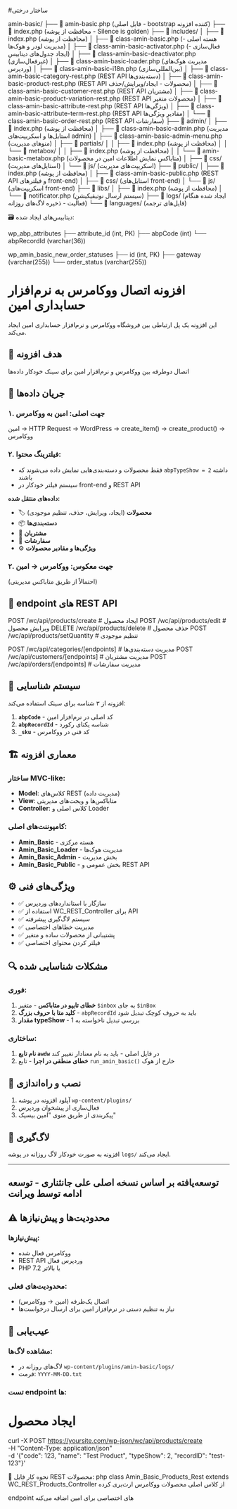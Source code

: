 #ساختار درختی

amin-basic/
├── 📄 amin-basic.php (فایل اصلی - bootstrap کننده افزونه)
├── 📄 index.php (محافظت از پوشه - Silence is golden)
├── 📁 includes/
│   ├── 📄 index.php (محافظت از پوشه)
│   ├── 📄 class-amin-basic.php (هسته اصلی - مدیریت لودر و هوک‌ها)
│   ├── 📄 class-amin-basic-activator.php (فعال‌سازی - ایجاد جدول‌های دیتابیس)
│   ├── 📄 class-amin-basic-deactivator.php (غیرفعال‌سازی)
│   ├── 📄 class-amin-basic-loader.php (مدیریت هوک‌های وردپرس)
│   ├── 📄 class-amin-basic-i18n.php (بین‌المللی‌سازی)
│   ├── 📄 class-amin-basic-category-rest.php (REST API دسته‌بندی‌ها)
│   ├── 📄 class-amin-basic-product-rest.php (REST API محصولات - ایجاد/ویرایش/حذف)
│   ├── 📄 class-amin-basic-customer-rest.php (REST API مشتریان)
│   ├── 📄 class-amin-basic-product-variation-rest.php (REST API محصولات متغیر)
│   ├── 📄 class-amin-basic-attribute-rest.php (REST API ویژگی‌ها)
│   ├── 📄 class-amin-basic-attribute-term-rest.php (REST API مقادیر ویژگی‌ها)
│   └── 📄 class-amin-basic-order-rest.php (REST API سفارشات)
├── 📁 admin/
│   ├── 📄 index.php (محافظت از پوشه)
│   ├── 📄 class-amin-basic-admin.php (مدیریت استایل‌ها و اسکریپت‌های admin)
│   ├── 📄 class-amin-basic-admin-menu.php (منوهای مدیریت)
│   ├── 📁 partials/
│   │   ├── 📄 index.php (محافظت از پوشه)
│   │   └── 📁 metabox/
│   │       ├── 📄 index.php (محافظت از پوشه)
│   │       └── 📄 amin-basic-metabox.php (متاباکس نمایش اطلاعات امین در محصولات)
│   ├── 📁 css/ (استایل‌های مدیریت)
│   └── 📁 js/ (اسکریپت‌های مدیریت)
├── 📁 public/
│   ├── 📄 index.php (محافظت از پوشه)
│   ├── 📄 class-amin-basic-public.php (REST API و فیلترهای front-end)
│   ├── 📁 css/ (استایل‌های front-end)
│   └── 📁 js/ (اسکریپت‌های front-end)
├── 📁 libs/
│   ├── 📄 index.php (محافظت از پوشه)
│   └── 📄 notificator.php (سیستم ارسال نوتیفیکیشن)
├── 📁 logs/ (ایجاد شده هنگام فعالیت - ذخیره لاگ‌های روزانه)
└── 📁 languages/ (فایل‌های ترجمه)

🗃️ دیتابیس‌های ایجاد شده:

wp_abp_attributes
├── attribute_id (int, PK)
├── abpCode (int) 
└── abpRecordId (varchar(36))

wp_amin_basic_new_order_statuses
├── id (int, PK)
├── gateway (varchar(255))
└── order_status (varchar(255))



# افزونه اتصال ووکامرس به نرم‌افزار حسابداری امین

این افزونه یک پل ارتباطی بین فروشگاه ووکامرس و نرم‌افزار حسابداری امین ایجاد می‌کند.

## 🎯 هدف افزونه

اتصال دوطرفه بین ووکامرس و نرم‌افزار امین برای سینک خودکار داده‌ها

## 🔄 جریان داده‌ها

### ۱. جهت اصلی: امین به ووکامرس

امین → HTTP Request → WordPress → create_item() → create_product() → ووکامرس

### ۲. فیلترینگ محتوا:
- فقط محصولات و دسته‌بندی‌هایی نمایش داده می‌شوند که `abpTypeShow = 2` داشته باشند
- سیستم فیلتر خودکار در front-end و REST API

**داده‌های منتقل شده:**
- 🏷️ **محصولات** (ایجاد، ویرایش، حذف، تنظیم موجودی)
- 📦 **دسته‌بندی‌ها**
- 👥 **مشتریان** 
- 🧾 **سفارشات**
- ⚙️ **ویژگی‌ها و مقادیر محصولات**

### ۲. جهت معکوس: ووکامرس → امین
(احتمالاً از طریق متاباکس مدیریتی)

## 📡 endpoint های REST API


POST /wc/api/products/create # ایجاد محصول
POST /wc/api/products/edit # ویرایش محصول
DELETE /wc/api/products/delete # حذف محصول
POST /wc/api/products/setQuantity # تنظیم موجودی

POST /wc/api/categories/[endpoints] # مدیریت دسته‌بندی‌ها
POST /wc/api/customers/[endpoints] # مدیریت مشتریان
POST /wc/api/orders/[endpoints] # مدیریت سفارشات



## 🔑 سیستم شناسایی

افزونه از ۳ شناسه برای سینک استفاده می‌کند:

1. **`abpCode`** - کد اصلی در نرم‌افزار امین
2. **`abpRecordId`** - شناسه یکتای رکورد
3. **`_sku`** - کد فنی در ووکامرس

## 🏗️ معماری افزونه

### ساختار MVC-like:
- **Model**: کلاس‌های REST (مدیریت داده)
- **View**: متاباکس‌ها و ویجت‌های مدیریتی  
- **Controller**: کلاس اصلی و Loader

### کامپوننت‌های اصلی:
- **Amin_Basic** - هسته مرکزی
- **Amin_Basic_Loader** - مدیریت هوک‌ها
- **Amin_Basic_Admin** - بخش مدیریت
- **Amin_Basic_Public** - بخش عمومی و REST API

## ⚙️ ویژگی‌های فنی

- ✅ سازگار با استانداردهای وردپرس
- ✅ استفاده از WC_REST_Controller برای API
- ✅ سیستم لاگ‌گیری پیشرفته
- ✅ مدیریت خطاهای اختصاصی
- ✅ پشتیبانی از محصولات ساده و متغیر
- ✅ فیلتر کردن محتوای اختصاصی

## 🔍 مشکلات شناسایی شده

### فوری:
1. **خطای تایپو در متاباکس** - متغیر `$inbox` به جای `$inBox`
2. **کلید متا با حروف بزرگ** - `abpRecordId` باید به حروف کوچک تبدیل شود
3. **مقدار typeShow** - بررسی تبدیل ناخواسته به 1

### ساختاری:
1. **نام تابع `awdw`** در فایل اصلی - باید به نام معنادار تغییر کند
2. **خطای منطقی در اجرا** - تابع `run_amin_basic()` خارج از هوک

## 🚀 نصب و راه‌اندازی

1. آپلود افزونه در پوشه `wp-content/plugins/`
2. فعال‌سازی از پیشخوان وردپرس
3. پیکربندی از طریق منوی "امین بیسیک"

## 📝 لاگ‌گیری

افزونه به صورت خودکار لاگ روزانه در پوشه `logs/` ایجاد می‌کند.

---

## توسعه‌یافته بر اساس نسخه اصلی علی جانثناری - توسعه ادامه توسط ویرانت ##

## ⚠️ محدودیت‌ها و پیش‌نیازها

### پیش‌نیازها:
- ووکامرس فعال شده
- REST API وردپرس فعال
- PHP 7.2 یا بالاتر

### محدودیت‌های فعلی:
- اتصال یک‌طرفه (امین → ووکامرس)
- نیاز به تنظیم دستی در نرم‌افزار امین برای ارسال درخواست‌ها

## 🐛 عیب‌یابی

### مشاهده لاگ‌ها:
- لاگ‌های روزانه در `wp-content/plugins/amin-basic/logs/`
- فرمت: `YYYY-MM-DD.txt`

### تست endpoint ها:

# ایجاد محصول
curl -X POST https://yoursite.com/wp-json/wc/api/products/create \
  -H "Content-Type: application/json" \
  -d '{"code": 123, "name": "Test Product", "typeShow": 2, "recordID": "test-123"}'


🎯 نحوه کار فایل REST محصولات:
php
class Amin_Basic_Products_Rest extends WC_REST_Products_Controller
از کلاس اصلی محصولات ووکامرس ارث‌بری کرده

endpoint های اختصاصی برای امین اضافه می‌کنه